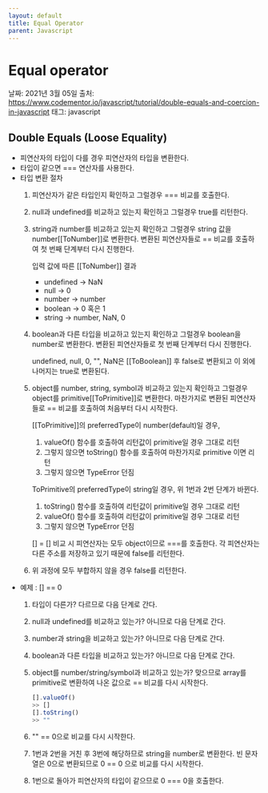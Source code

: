 ```yaml
---
layout: default
title: Equal Operator
parent: Javascript
---
```


# Equal operator

날짜: 2021년 3월 05일
출처: https://www.codementor.io/javascript/tutorial/double-equals-and-coercion-in-javascript
태그: javascript

## Double Equals (Loose Equality)

- 피연산자의 타입이 다를 경우 피연산자의 타입을 변환한다.
- 타입이 같으면 === 연산자를 사용한다.
- 타입 변환 절차
    1. 피연산자가 같은 타입인지 확인하고 그럴경우 === 비교를 호출한다.
    2. null과 undefined를 비교하고 있는지 확인하고 그럴경우 true를 리턴한다.
    3. string과 number를 비교하고 있는지 확인하고 그럴경우 string 값을 number[[ToNumber]]로 변환한다. 변환된 피연산자들로 == 비교를 호출하여 첫 번째 단계부터 다시 진행한다.

        입력 값에 따른 [[ToNumber]] 결과
        - undefined → NaN
        - null → 0
        - number → number
        - boolean → 0 혹은 1
        - string → number, NaN, 0

    4. boolean과 다른 타입을 비교하고 있는지 확인하고 그럴경우 boolean을 number로 변환한다.
    변환된 피연산자들로 첫 번째 단계부터 다시 진행한다.

        undefined, null, 0, "", NaN은 [[ToBoolean]] 후 false로 변환되고 이 외에 나머지는 true로 변환된다.

    5. object를 number, string, symbol과 비교하고 있는지 확인하고 그럴경우 object를 primitive[[ToPrimitive]]로 변환한다. 마찬가지로 변환된 피연산자들로 == 비교를 호출하여 처음부터 다시 시작한다.

        [[ToPrimitive]]의 preferredType이 number(default)일 경우,  
        1. valueOf() 함수를 호출하여 리턴값이 primitive일 경우 그대로 리턴
        2. 그렇지 않으면 toString() 함수를 호출하여 마찬가지로 primitive 이면 리턴
        3. 그렇지 않으면 TypeError 던짐

        ToPrimitive의 preferredType이 string일 경우, 위 1번과 2번 단계가 바뀐다.
        1. toString() 함수를 호출하여 리턴값이 primitive일 경우 그대로 리턴
        2. valueOf() 함수를 호출하여 리턴값이 primitive일 경우 그대로 리턴
        3. 그렇지 않으면 TypeError 던짐

        [] = [] 비교 시 피연산자는 모두 object이므로 ===를 호출한다. 각 피연산자는 다른 주소를 저장하고 있기 때문에 false를 리턴한다.

    6. 위 과정에 모두 부합하지 않을 경우 false를 리턴한다.
- 예제 : [] == 0
    1. 타입이 다른가? 다르므로 다음 단계로 간다.
    2. null과 undefined를 비교하고 있는가? 아니므로 다음 단계로 간다.
    3. number과 string을 비교하고 있는가? 아니므로 다음 단계로 간다.
    4. boolean과 다른 타입을 비교하고 있는가? 아니므로 다음 단계로 간다.
    5. object를 number/string/symbol과 비교하고 있는가? 맞으므로 array를 primitive로 변환하여 나온 값으로 == 비교를 다시 시작한다.

        ```jsx
        [].valueOf()
        >> []
        [].toString()
        >> ""
        ```

    6. "" == 0으로 비교를 다시 시작한다.
    7. 1번과 2번을 거친 후 3번에 해당하므로 string을 number로 변환한다. 빈 문자열은 0으로 변환되므로 0 == 0 으로 비교를 다시 시작한다.
    8. 1번으로 돌아가 피연산자의 타입이 같으므로 0 === 0을 호출한다.
